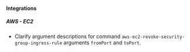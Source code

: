 
#### Integrations
##### AWS - EC2
- Clarify argument descriptions for command `aws-ec2-revoke-security-group-ingress-rule` arguments `fromPort` and `toPort`.
